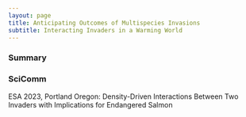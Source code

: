 ```yaml
---
layout: page
title: Anticipating Outcomes of Multispecies Invasions
subtitle: Interacting Invaders in a Warming World
---
```

### Summary

### SciComm
ESA 2023, Portland Oregon: Density-Driven Interactions Between Two Invaders with Implications for Endangered Salmon
